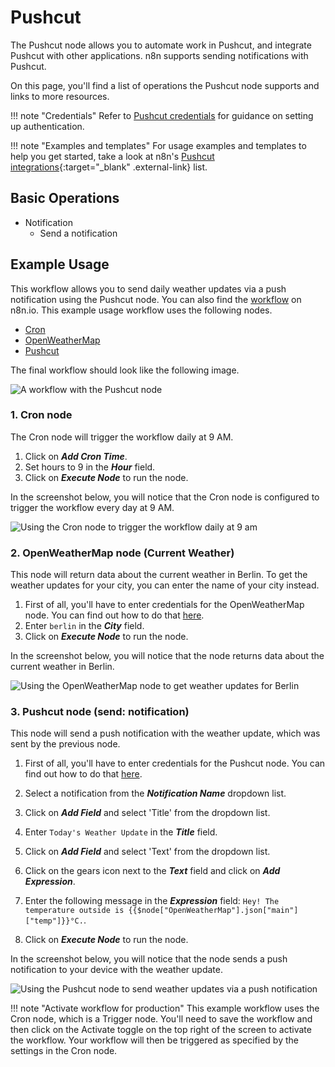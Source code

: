 # Pushcut

The Pushcut node allows you to automate work in Pushcut, and integrate Pushcut with other applications. n8n supports sending notifications with Pushcut.

On this page, you'll find a list of operations the Pushcut node supports and links to more resources.

!!! note "Credentials"
    Refer to [Pushcut credentials](https://docs.n8n.io/integrations/builtin/credentials/pushcut/) for guidance on setting up authentication. 

!!! note "Examples and templates"
    For usage examples and templates to help you get started, take a look at n8n's [Pushcut integrations](https://n8n.io/integrations/pushcut/){:target="_blank" .external-link} list.


## Basic Operations

* Notification
    * Send a notification

## Example Usage

This workflow allows you to send daily weather updates via a push notification using the Pushcut node. You can also find the [workflow](https://n8n.io/workflows/843) on n8n.io. This example usage workflow uses the following nodes.
- [Cron](/integrations/builtin/core-nodes/n8n-nodes-base.cron/)
- [OpenWeatherMap](/integrations/builtin/app-nodes/n8n-nodes-base.openweathermap/)
- [Pushcut]()

The final workflow should look like the following image.

![A workflow with the Pushcut node](/_images/integrations/builtin/app-nodes/pushcut/workflow.png)

### 1. Cron node

The Cron node will trigger the workflow daily at 9 AM.

1. Click on ***Add Cron Time***.
2. Set hours to 9 in the ***Hour*** field.
3. Click on ***Execute Node*** to run the node.

In the screenshot below, you will notice that the Cron node is configured to trigger the workflow every day at 9 AM.

![Using the Cron node to trigger the workflow daily at 9 am](/_images/integrations/builtin/app-nodes/pushcut/cron_node.png)

### 2. OpenWeatherMap node (Current Weather)

This node will return data about the current weather in Berlin. To get the weather updates for your city, you can enter the name of your city instead.

1. First of all, you'll have to enter credentials for the OpenWeatherMap node. You can find out how to do that [here](/integrations/builtin/credentials/openweathermap/).
2. Enter `berlin` in the ***City*** field.
3. Click on ***Execute Node*** to run the node.

In the screenshot below, you will notice that the node returns data about the current weather in Berlin.

![Using the OpenWeatherMap node to get weather updates for Berlin](/_images/integrations/builtin/app-nodes/pushcut/openweathermap_node.png)

### 3. Pushcut node (send: notification)

This node will send a push notification with the weather update, which was sent by the previous node.

1. First of all, you'll have to enter credentials for the Pushcut node. You can find out how to do that [here](/integrations/builtin/credentials/pushcut/).
2. Select a notification from the ***Notification Name*** dropdown list.
3. Click on ***Add Field*** and select 'Title' from the dropdown list.
4. Enter `Today's Weather Update` in the ***Title*** field.
5. Click on ***Add Field*** and select 'Text' from the dropdown list.
6. Click on the gears icon next to the ***Text*** field and click on ***Add Expression***.

7. Enter the following message in the ***Expression*** field: `Hey! The temperature outside is {{$node["OpenWeatherMap"].json["main"]["temp"]}}°C.`.
8. Click on ***Execute Node*** to run the node.


In the screenshot below, you will notice that the node sends a push notification to your device with the weather update.

![Using the Pushcut node to send weather updates via a push notification](/_images/integrations/builtin/app-nodes/pushcut/pushcut_node.png)

!!! note "Activate workflow for production"
    This example workflow uses the Cron node, which is a Trigger node. You'll need to save the workflow and then click on the Activate toggle on the top right of the screen to activate the workflow. Your workflow will then be triggered as specified by the settings in the Cron node.

